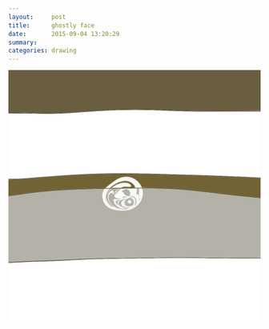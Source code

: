 ```yaml
---
layout:     post
title:      ghostly face
date:       2015-09-04 13:20:29
summary:    
categories: drawing
---
```

![ghostly face](/images/blog/ghostly-face.png "The face just came into being.")
